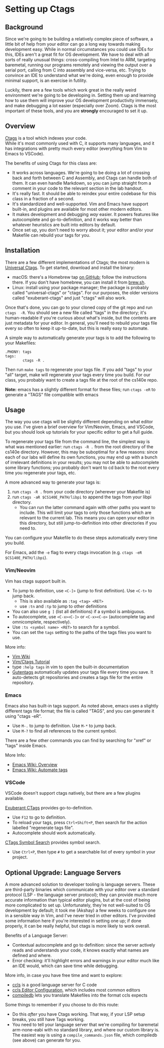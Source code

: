 # Setting up Ctags

## Background

Since we're going to be building a relatively complex piece of software, a 
little bit of help from your editor can go a long way towards making 
development easy.  While in normal circumstances you could use IDEs for this, 
IDEs aren't a great fit for OS development.  We have to deal with all sorts of 
really unusual things: cross-compiling from Intel to ARM, targeting baremetal, 
running our programs remotely and viewing the output over a serial port, 
calling from C into assembly and vice-versa, etc.  Trying to convince an IDE to 
understand what we're doing, even enough to provide minimal support, is an 
exercise in futility.

Luckily, there are a few tools which work great in the really weird environment 
we're going to be developing in.  Setting them up and learning how to use them 
will improve your OS development productivity immensely, and make debugging a 
lot easier (especially over Zoom).  Ctags is the most important of these tools, 
and you are **strongly** encouraged to set it up.

## Overview

[Ctags](https://en.wikipedia.org/wiki/Ctags) is a tool which indexes your code.  
While it's most commonly used with C, it supports many languages, and it has 
integrations with pretty much every editor (everything from Vim to Emacs to 
VSCode).

The benefits of using Ctags for this class are:
* It works across languages.  We're going to be doing a lot of crossing back 
  and forth between C and Assembly, and Ctags can handle both of them.  It can 
  even handle Markdown, so you can jump straight from a comment in your code to 
  the relevant section in the lab handout.
* It's really fast.  It should be able to reindex your entire codebase for this 
  class in a fraction of a second.
* It's standardized and well-supported.  Vim and Emacs have support built-in, 
  and plugins are available for most other modern editors.
* It makes development and debugging _way_ easier.  It powers features like 
  autocomplete and go-to-definition, and it works way better than whatever 
  heuristics are built into editors by default.
* Once set up, you don't need to worry about it; your editor and/or your 
  Makefile can rebuild your tags for you.

## Installation

There are a few different implementations of Ctags; the most modern is 
[Universal Ctags](http://ctags.io/).  To get started, download and install the 
binary:

- macOS: there's a Homebrew tap [on 
  GitHub](https://github.com/universal-ctags/homebrew-universal-ctags); follow 
  the instructions there.  If you don't have homebrew, you can install it from 
  [brew.sh](https://brew.sh/).
- Linux: install using your package manager; the package is probably called 
  "universal-ctags" or "ctags".  For our purposes, the older versions called 
  "exuberant-ctags" and just "ctags" will also work.

Once that's done, you can go to your cloned copy of the git repo and run `ctags 
-R`.  You should see a new file called "tags" in the directory; it's 
human-readable if you're curious about what's inside, but the contents are just 
metadata for your editor.  In general, you'll need to rebuild your tags file 
every so often to keep it up-to-date, but this is really easy to automate.

A simple way to automatically generate your tags is to add the following to 
your Makefiles:

```make
.PHONY: tags
tags:
        ctags -R .
```

Then run `make tags` to regenerate your tags file.  If you add "tags" to your 
"all" target, make will regenerate your tags every time you build.  For our 
class, you probably want to create a tags file at the root of the cs140e repo.

**Note:** emacs has a slightly different format for these files; run `ctags -eR` to generate a 
"TAGS" file compatible with emacs

## Usage

The way you use ctags will be slightly different depending on what editor you 
use.  I've given a brief overview for Vim/Neovim, Emacs, and VSCode, but you 
should look up tutorials for your specific editor to get a full guide.

To regenerate your tags file from the command line, the simplest way is what 
was mentioned earlier: run `ctags -R .` from the root directory of the cs140e 
directory.  However, this may be suboptimal for a few reasons: since each of 
our labs will define its own functions, you may end up with a bunch of 
irrelevant definitions in your results; you may not be able to autocomplete 
some library functions; you probably don't want to cd back to the root every 
time you regenerate your tags, etc.

A more advanced way to generate your tags is:
1. run `ctags -R .` from your code directory (wherever your Makefile is)
2. run `ctags -aR $CS140E_PATH/libpi` to append the tags from your libpi 
   directory.
    - You can run the latter command again with other paths you want to 
      include.
This will limit your tags to only those functions which are relevant to the 
current lab.  This means you can open your editor in this directory, but still 
jump-to-definition into other directories if you need to.

You can configure your Makefile to do these steps automatically every time you build.

For Emacs, add the `-e` flag to every ctags invocation (e.g. `ctags -eR $CS140E_PATH/libpi`).

### Vim/Neovim

Vim has ctags support built in.
* To jump to definition, use `<C-]>` (jump to first definition).  Use `<C-t>` 
  to jump back.
    - This is also available as `:tag <tag> <RET>`
    - use `:tn` and `:tp` to jump to other definitions
* You can also use `g ]` (list all definitions) if a symbol is ambiguous.
* To autocomplete, use `<C-x><C-]>` or `<C-x><C-o>` (autocomplete tag and 
  omnicomplete, respectively).
* Use `:ts <symbol name> <RET>` to search for a symbol.
* You can set the `tags` setting to the paths of the tags files you want to 
  use.


More info:
- [Vim Wiki](https://vim.fandom.com/wiki/Browsing_programs_with_tags)
- [Vim/Ctags Tutorial](https://andrew.stwrt.ca/posts/vim-ctags/)
- type `:help tags` in vim to open the built-in documentation
- [Gutentags](https://github.com/ludovicchabant/vim-gutentags) automatically 
  updates your tags file every time you save.  It auto-detects git repositories 
  and creates a tags file for the entire repository.


### Emacs

Emacs also has built-in tags support.  As noted above, emacs uses a slightly 
different tags file format; the file is called "TAGS", and you can generate it 
using "ctags -eR".
* Use `M-.` to jump to definition.  Use `M-*` to jump back.
* Use `M-?` to find all references to the current symbol.

There are a few other commands you can find by searching for "xref" or "tags" 
inside Emacs.

More Info:
- [Emacs Wiki: Overview](https://www.emacswiki.org/emacs/EmacsTags)
- [Emacs Wiki: Automate tags](https://www.emacswiki.org/emacs/BuildTags)

### VSCode

VSCode doesn't support ctags natively, but there are a few plugins available.

[Exuberant 
CTags](https://marketplace.visualstudio.com/items?itemName=chriswheeldon.exuberant-ctags) 
provides go-to-definition.
* Use `F12` to go to definition.
* To reload your tags, press `Ctrl+Shift+P`, then search for the action 
  labelled "regenerate tags file".
* Autocomplete should work automatically.

[CTags Symbol 
Search](https://marketplace.visualstudio.com/items?itemName=valderman.ctagsymbols) 
provides symbol search.
* Use `Ctrl+P`, then type `#` to get a searchable list of every symbol in your 
  project.


## Optional Upgrade: Language Servers

A more advanced solution to developer tooling is language servers.  These are 
third-party binaries which communicate with your editor over a standard 
protocol (LSP - the language server protocol); they can provide much more 
accurate information than typical editor plugins, but at the cost of being more 
complicated to set up.  Unfortunately, they're not well-suited to OS 
development by default; it took me (Akshay) a few weeks to configure one in a 
sensible way in Vim, and I've never tried in other editors.  I've provided some 
information here if you're interested in setting one up; if done properly, it 
can be really helpful, but ctags is more likely to work overall.

Benefits of a Language Server:
* Contextual autocomplete and go to definition: since the server actively reads 
  and understands your code, it knows exactly what names are defined and where.
* Error checking: it'll highlight errors and warnings in your editor much like 
  an IDE would, which can save time while debugging.

More info, in case you have free time and want to explore:
- [ccls](https://github.com/MaskRay/ccls) is a good language server for C code
- [ccls Editor 
  Configuration](https://github.com/MaskRay/ccls/wiki/Editor-Configuration), 
  which includes most common editors
- [compiledb](https://github.com/nickdiego/compiledb) lets you translate 
  Makefiles into the format ccls expects

Some things to remember if you choose to do this route:
* Do this _after_ you have Ctags working.  That way, if your LSP setup breaks, 
  you still have Tags working.
* You need to tell your language server that we're compiling for baremetal 
  arm-none-eabi with no standard library, and where our custom library is.  The 
  easiest way is using a `compile_commands.json` file, which compiledb (see 
  above) can generate for you.
